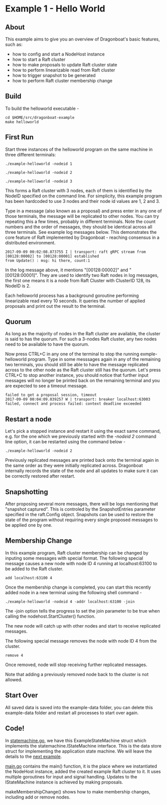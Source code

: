 # Example 1 - Hello World #

## About ##
This example aims to give you an overview of Dragonboat's basic features, such as:

* how to config and start a NodeHost instance
* how to start a Raft cluster
* how to make proposals to update Raft cluster state
* how to perform linearizable read from Raft cluster
* how to trigger snapshot to be generated
* how to perform Raft cluster membership change

## Build ##
To build the helloworld executable -
```
cd $HOME/src/dragonboat-example
make helloworld
```

## First Run ##
Start three instances of the helloworld program on the same machine in three different terminals:

```
./example-helloworld -nodeid 1
```
```
./example-helloworld -nodeid 2
```
```
./example-helloworld -nodeid 3
```
This forms a Raft cluster with 3 nodes, each of them is identified by the NodeID specified on the command line. For simplicity, this example program has been hardcoded to use 3 nodes and their node id values are 1, 2 and 3.

Type in a message (also known as a proposal) and press enter in any one of those terminals, the message will be replicated to other nodes. You can try repeating this a few times, probably in different terminals. Note the count numbers and the order of messages, they should be identical across all three terminals. See example log messages below. This demonstrates the core feature of Raft implemented by Dragonboat - reaching consensus in a distributed environment.

```
2017-09-09 00:02:08.873755 I | transport: raft gRPC stream from [00128:00002] to [00128:00001] established
from Update() : msg: hi there, count:1
```
In the log message above, it mentions "[00128:00002]" and "[00128:00001]". They are used to identify two Raft nodes in log messages, the first one means it is a node from Raft Cluster with ClusterID 128, its NodeID is 2. 

Each helloworld process has a background goroutine performing linearizable read every 10 seconds. It queries the number of applied proposals and print out the result to the terminal. 

## Quorum ##
As long as the majority of nodes in the Raft cluster are available, the cluster is said to has the quorum. For such a 3-nodes Raft cluster, any two nodes need to be available to have the quorum.

Now press CTRL+C in any one of the terminal to stop the running exmple-helloworld program. Type in some messsages again in any of the remaining two terminals, you should still be able to have the message replicated across to the other node as the Raft cluster still has the quorum. Let's press CTRL+C to stop another instance, you should notice that further input messages will no longer be printed back on the remaining terminal and you are expected to see a timeout message. 

```
failed to get a proposal session, timeout
2017-09-09 00:04:09.039257 W | transport: breaker localhost:63003 failed, connect and process failed: context deadline exceeded
```

## Restart a node ##
Let's pick a stopped instance and restart it using the exact same command, e.g. for the one which we previously started with the *-nodeid 2* command line option, it can be restarted using the command below - 
```
./example-helloworld -nodeid 2
```

Previously replicated messages are printed back onto the terminal again in the same order as they were initially replicated across. Dragonboat internally records the state of the node and all updates to make sure it can be correctly restored after restart. 

## Snapshotting ##
After proposing several more messages, there will be logs mentioning that "snapshot captured". This is controled by the SnapshotEntries parameter specified in the raft.Config object. Snapshots can be used to restore the state of the program without requiring every single proposed messages to be applied one by one.

## Membership Change ##
In this example program, Raft cluster membership can be changed by inputing some messages with special format. The following special message causes a new node with node ID 4 running at localhost:63100 to be added to the Raft cluster.

```
add localhost:63100 4
```
Once the membership change is completed, you can start this recently added node in a new terminal using the following shell command - 
```
./example-helloworld -nodeid 4 -addr localhost:63100 -join
```
The -join option tells the progress to set the join parameter to be true when calling the nodehost.StartCluster() function. 

The new node will catch up with other nodes and start to receive replicated messages.

The following special message removes the node with node ID 4 from the cluster.
```
remove 4
```
Once removed, node will stop receiving further replicated messages.

Note that adding a previously removed node back to the cluster is not allowed.

## Start Over ##
All saved data is saved into the example-data folder, you can delete this example-data folder and restart all processes to start over again.

## Code! ##
In [statemachine.go](statemachine.go), we have this ExampleStateMachine struct which implements the statemachine.IStateMachine interface. This is the data store struct for implementing the application state machine. We will leave the details to the [next example](README.DS.md). 

[main.go](main.go) contains the main() function, it is the place where we instantiated the NodeHost instance, added the created example Raft cluster to it. It uses multiple goroutines for input and signal handling. Updates to the IStateMachine instance is achieved by making proposals.

makeMembershipChange() shows how to make membership changes, including add or remove nodes.
